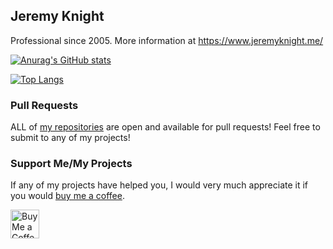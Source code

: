 ## Jeremy Knight
Professional since 2005. More information at https://www.jeremyknight.me/

[![Anurag's GitHub stats](https://github-readme-stats.vercel.app/api?username=jeremyknight-me&theme=dark)](https://github.com/anuraghazra/github-readme-stats)

[![Top Langs](https://github-readme-stats.vercel.app/api/top-langs/?username=jeremyknight-me&layout=compact&theme=dark)](https://github.com/anuraghazra/github-readme-stats)

### Pull Requests
ALL of [my repositories](https://github.com/jeremyknight-me?tab=repositories) are open and available for pull requests! Feel free to submit to any of my projects! 

### Support Me/My Projects
If any of my projects have helped you, I would very much appreciate it if you would [buy me a coffee](https://ko-fi.com/jeremyknight). 

<a href='https://ko-fi.com/jeremyknight' target='_blank'><img height='35' style='border:0px;height:46px;' src='https://az743702.vo.msecnd.net/cdn/kofi3.png?v=0' border='0' alt='Buy Me a Coffee at ko-fi.com' />
